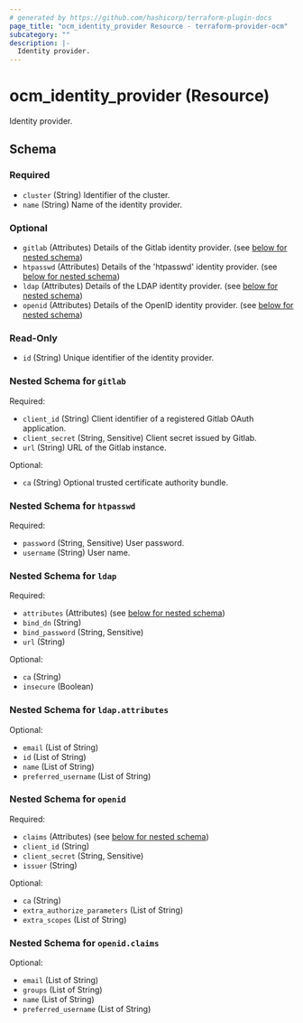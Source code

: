 ```yaml
---
# generated by https://github.com/hashicorp/terraform-plugin-docs
page_title: "ocm_identity_provider Resource - terraform-provider-ocm"
subcategory: ""
description: |-
  Identity provider.
---
```


# ocm_identity_provider (Resource)

Identity provider.



<!-- schema generated by tfplugindocs -->
## Schema

### Required

- `cluster` (String) Identifier of the cluster.
- `name` (String) Name of the identity provider.

### Optional

- `gitlab` (Attributes) Details of the Gitlab identity provider. (see [below for nested schema](#nestedatt--gitlab))
- `htpasswd` (Attributes) Details of the 'htpasswd' identity provider. (see [below for nested schema](#nestedatt--htpasswd))
- `ldap` (Attributes) Details of the LDAP identity provider. (see [below for nested schema](#nestedatt--ldap))
- `openid` (Attributes) Details of the OpenID identity provider. (see [below for nested schema](#nestedatt--openid))

### Read-Only

- `id` (String) Unique identifier of the identity provider.

<a id="nestedatt--gitlab"></a>
### Nested Schema for `gitlab`

Required:

- `client_id` (String) Client identifier of a registered Gitlab OAuth application.
- `client_secret` (String, Sensitive) Client secret issued by Gitlab.
- `url` (String) URL of the Gitlab instance.

Optional:

- `ca` (String) Optional trusted certificate authority bundle.


<a id="nestedatt--htpasswd"></a>
### Nested Schema for `htpasswd`

Required:

- `password` (String, Sensitive) User password.
- `username` (String) User name.


<a id="nestedatt--ldap"></a>
### Nested Schema for `ldap`

Required:

- `attributes` (Attributes) (see [below for nested schema](#nestedatt--ldap--attributes))
- `bind_dn` (String)
- `bind_password` (String, Sensitive)
- `url` (String)

Optional:

- `ca` (String)
- `insecure` (Boolean)

<a id="nestedatt--ldap--attributes"></a>
### Nested Schema for `ldap.attributes`

Optional:

- `email` (List of String)
- `id` (List of String)
- `name` (List of String)
- `preferred_username` (List of String)



<a id="nestedatt--openid"></a>
### Nested Schema for `openid`

Required:

- `claims` (Attributes) (see [below for nested schema](#nestedatt--openid--claims))
- `client_id` (String)
- `client_secret` (String, Sensitive)
- `issuer` (String)

Optional:

- `ca` (String)
- `extra_authorize_parameters` (List of String)
- `extra_scopes` (List of String)

<a id="nestedatt--openid--claims"></a>
### Nested Schema for `openid.claims`

Optional:

- `email` (List of String)
- `groups` (List of String)
- `name` (List of String)
- `preferred_username` (List of String)


